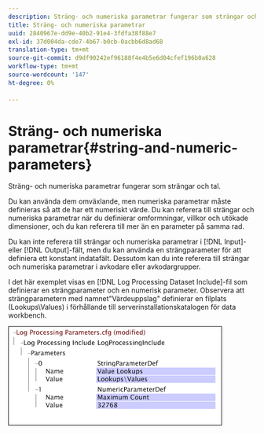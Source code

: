 ```yaml
---
description: Sträng- och numeriska parametrar fungerar som strängar och tal.
title: Sträng- och numeriska parametrar
uuid: 2840967e-dd9e-40b2-91e4-3fdfa38f88e7
exl-id: 37d004da-cde7-4b67-b0cb-0acbb6d8ad68
translation-type: tm+mt
source-git-commit: d9df90242ef96188f4e4b5e6d04cfef196b0a628
workflow-type: tm+mt
source-wordcount: '147'
ht-degree: 0%

---
```


# Sträng- och numeriska parametrar{#string-and-numeric-parameters}

Sträng- och numeriska parametrar fungerar som strängar och tal.

Du kan använda dem omväxlande, men numeriska parametrar måste definieras så att de har ett numeriskt värde. Du kan referera till strängar och numeriska parametrar när du definierar omformningar, villkor och utökade dimensioner, och du kan referera till mer än en parameter på samma rad.

Du kan inte referera till strängar och numeriska parametrar i [!DNL Input]- eller [!DNL Output]-fält, men du kan använda en strängparameter för att definiera ett konstant indatafält. Dessutom kan du inte referera till strängar och numeriska parametrar i avkodare eller avkodargrupper.

I det här exemplet visas en [!DNL Log Processing Dataset Include]-fil som definierar en strängparameter och en numerisk parameter. Observera att strängparametern med namnet&quot;Värdeuppslag&quot; definierar en filplats (Lookups\Values) i förhållande till serverinstallationskatalogen för data workbench.

![](assets/cfg_Parameters_StringNumeric.png)
